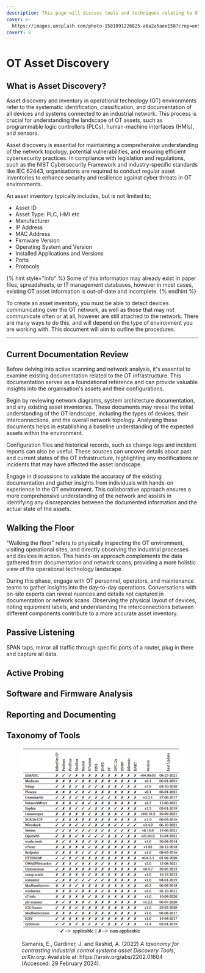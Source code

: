 ```yaml
---
description: This page will discuss tools and techniques relating to OT asset discovery.
cover: >-
  https://images.unsplash.com/photo-1581091226825-a6a2a5aee158?crop=entropy&cs=srgb&fm=jpg&ixid=M3wxOTcwMjR8MHwxfHNlYXJjaHw4fHxPcGVyYXRpb25hbCUyMFRlY2hub2xvZ3l8ZW58MHx8fHwxNzA5MDQ0NzU5fDA&ixlib=rb-4.0.3&q=85
coverY: 0
---
```


# OT Asset Discovery

## What is Asset Discovery?

Asset discovery and inventory in operational technology (OT) environments refer to the systematic identification, classification, and documentation of all devices and systems connected to an industrial network. This process is crucial for understanding the landscape of OT assets, such as programmable logic controllers (PLCs), human-machine interfaces (HMIs), and sensors.

Asset discovery is essential for maintaining a comprehensive understanding of the network topology, potential vulnerabilities, and ensuring efficient cybersecurity practices. In compliance with legislation and regulations, such as the NIST Cybersecurity Framework and industry-specific standards like IEC 62443, organisations are required to conduct regular asset inventories to enhance security and resilience against cyber threats in OT environments.

An asset inventory typically includes, but is not limited to;&#x20;

* Asset ID
* Asset Type: PLC, HMI etc
* Manufacturer
* IP Address
* MAC Address
* Firmware Version
* Operating System and Version
* Installed Applications and Versions
* Ports
* Protocols

{% hint style="info" %}
Some of this information may already exist in paper files, spreadsheets, or IT management databases, however in most cases, existing OT asset information is out-of-date and incomplete.
{% endhint %}

To create an asset inventory, you must be able to detect devices communicating over the OT network, as well as those that may not communicate often or at all, however are still attached to the network. There are many ways to do this, and will depend on the type of environment you are working with. This document will aim to outline the procedures.&#x20;

***

## Current Documentation Review

Before delving into active scanning and network analysis, it's essential to examine existing documentation related to the OT infrastructure. This documentation serves as a foundational reference and can provide valuable insights into the organisation's assets and their configurations.

Begin by reviewing network diagrams, system architecture documentation, and any existing asset inventories. These documents may reveal the initial understanding of the OT landscape, including the types of devices, their interconnections, and the overall network topology. Analysing these documents helps in establishing a baseline understanding of the expected assets within the environment.

Configuration files and historical records, such as change logs and incident reports can also be useful. These sources can uncover details about past and current states of the OT infrastructure, highlighting any modifications or incidents that may have affected the asset landscape.

Engage in discussions to validate the accuracy of the existing documentation and gather insights from individuals with hands-on experience in the OT environment. This collaborative approach ensures a more comprehensive understanding of the network and assists in identifying any discrepancies between the documented information and the actual state of the assets.

## Walking the Floor

"Walking the floor" refers to physically inspecting the OT environment, visiting operational sites, and directly observing the industrial processes and devices in action. This hands-on approach complements the data gathered from documentation and network scans, providing a more holistic view of the operational technology landscape.

During this phase, engage with OT personnel, operators, and maintenance teams to gather insights into the day-to-day operations. Conversations with on-site experts can reveal nuances and details not captured in documentation or network scans. Observing the physical layout of devices, noting equipment labels, and understanding the interconnections between different components contribute to a more accurate asset inventory.

## Passive Listening

SPAN taps, mirror all traffic through specific ports of a router, plug in there and capture all data.&#x20;

## Active Probing

## Software and Firmware Analysis

## Reporting and Documenting

## Taxonomy of Tools

<figure><img src="../../.gitbook/assets/image.png" alt=""><figcaption><p>Samanis, E., Gardiner, J. and Rashid, A. (2022) <em>A taxonomy for contrasting industrial control systems asset Discovery Tools</em>, <em>arXiv.org</em>. Available at: https://arxiv.org/abs/2202.01604 (Accessed: 29 February 2024).</p></figcaption></figure>
